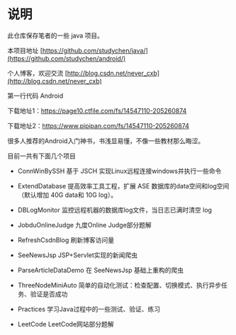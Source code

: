 说明
=======
此仓库保存笔者的一些 java 项目。

本项目地址 [https://github.com/studychen/java/](https://github.com/studychen/android/)

个人博客，欢迎交流 [http://blog.csdn.net/never_cxb](http://blog.csdn.net/never_cxb)

第一行代码 Android 

下载地址1：https://page10.ctfile.com/fs/14547110-205260874

下载地址2：https://www.pipipan.com/fs/14547110-205260874 

很多人推荐的Android入门神书，书浅显易懂，不像一些教材那么晦涩。

目前一共有下面几个项目


- ConnWinBySSH 基于 JSCH 实现Linux远程连接windows并执行一些命令

- ExtendDatabase 提高效率工具工程，扩展 ASE 数据库的data空间和log空间（默认增加 40G data和 10G log）。

- DBLogMonitor 监控远程机器的数据库log文件，当日志已满时清空 log 

- JobduOnlineJudge 九度Online Judge部分题解

- RefreshCsdnBlog 刷新博客访问量

- SeeNewsJsp	JSP+Servlet实现的新闻爬虫

- ParseArticleDataDemo 在 SeeNewsJsp	基础上重构的爬虫

- ThreeNodeMiniAuto 简单的自动化测试：检查配置、切换模式、执行异步任务、验证是否成功

- Practices 学习Java过程中的一些测试、验证、练习

- LeetCode LeetCode网站部分题解
